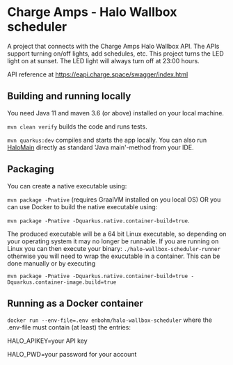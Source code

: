 # Charge Amps - Halo Wallbox scheduler
A project that connects with the Charge Amps Halo Wallbox API. The APIs support turning on/off lights, add schedules, etc. This project turns the LED light on at sunset. The LED light will always turn off at 23:00 hours.

API reference at https://eapi.charge.space/swagger/index.html

## Building and running locally
You need Java 11 and maven 3.6 (or above) installed on your local machine. 

```mvn clean verify``` builds the code and runs tests. 

```mvn quarkus:dev``` compiles and starts the app locally. You can also run [HaloMain](src/main/java/se/enbohms/halo/HaloMain.java) directly as standard 'Java main'-method from your IDE. 

## Packaging
You can create a native executable using: 

`mvn package -Pnative` (requires GraalVM installed on you local OS) OR you can use Docker to build the native executable using:

`mvn package -Pnative -Dquarkus.native.container-build=true`.

The produced executable will be a 64 bit Linux executable, so depending on your operating system it may no longer be runnable. If you are running on Linux you can then execute your binary: `./halo-wallbox-scheduler-runner` otherwise you will need to wrap the exucutable in a container. This can be done manually or by executing

```mvn package -Pnative -Dquarkus.native.container-build=true -Dquarkus.container-image.build=true```

## Running as a Docker container
```docker run --env-file=.env enbohm/halo-wallbox-scheduler``` where the .env-file must contain (at least) the entries:

HALO_APIKEY=your API key
  
HALO_PWD=your password for your account
